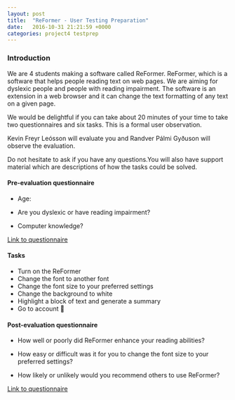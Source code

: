 ```yaml
---
layout: post
title:  "ReFormer - User Testing Preparation"
date:   2016-10-31 21:21:59 +0000
categories: project4 testprep
---
```


### Introduction

We are 4 students making a software called ReFormer. ReFormer, which is a software that helps people reading text on web pages. We are aiming for dyslexic people and people with reading impairment. The software is an extension in a web browser and it can change the text formatting of any text on a given page.

We would be delightful if you can take about 20 minutes of your time to take two questionnaires and six tasks. This is a formal user observation.

Kevin Freyr Leósson will evaluate you and Randver Pálmi Gyðuson will observe the evaluation.

Do not hesitate to ask if you have any questions.You will also have support material which are descriptions of how the tasks could be solved.

#### Pre-evaluation questionnaire
* Age:

* Are you dyslexic or have reading impairment?

* Computer knowledge?

[Link to questionnaire](https://kevev.typeform.com/to/vblqFe)

#### Tasks

* Turn on the ReFormer
* Change the font to another font
* Change the font size to your preferred settings
* Change the background to white
* Highlight a block of text and generate a summary
* Go to account

#### Post-evaluation questionnaire

* How well or poorly did ReFormer enhance your reading abilities?

* How easy or difficult was it for you to change the font size to your preferred settings?

* How likely or unlikely would you recommend others to use ReFormer?

[Link to questionnaire](https://kevev.typeform.com/to/LG9gPp)

